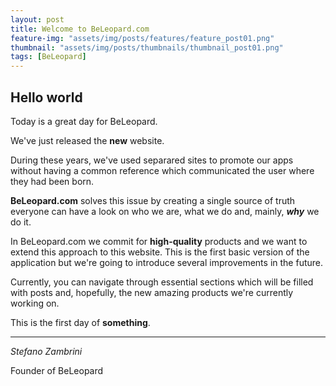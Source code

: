 ```yaml
---
layout: post
title: Welcome to BeLeopard.com
feature-img: "assets/img/posts/features/feature_post01.png"
thumbnail: "assets/img/posts/thumbnails/thumbnail_post01.png"
tags: [BeLeopard]
---
```


## Hello world

Today is a great day for BeLeopard.

We've just released the **new** website.

During these years, we've used separared sites to promote our apps without having a common reference which communicated the user where they had been born.

**BeLeopard.com** solves this issue by creating a single source of truth everyone can have a look on who we are, what we do and, mainly, _**why**_ we do it.

In BeLeopard.com we commit for **high-quality** products and we want to extend this approach to this website.
This is the first basic version of the application but we're going to introduce several improvements in the future.

Currently, you can navigate through essential sections which will be filled with posts and, hopefully, the new amazing products we're currently working on.

This is the first day of **something**.

---

_Stefano Zambrini_

Founder of BeLeopard
